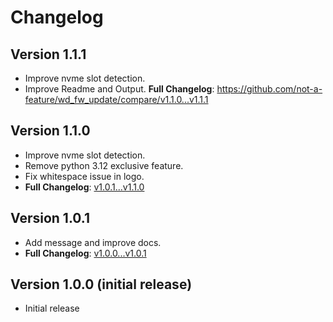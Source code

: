 # Changelog

## Version 1.1.1
- Improve nvme slot detection.
- Improve Readme and Output.
**Full Changelog**: https://github.com/not-a-feature/wd_fw_update/compare/v1.1.0...v1.1.1

## Version 1.1.0
- Improve nvme slot detection.
- Remove python 3.12 exclusive feature.
- Fix whitespace issue in logo.
- **Full Changelog**: [v1.0.1...v1.1.0](https://github.com/not-a-feature/wd_fw_update/compare/v1.0.1...v1.1.0)

## Version 1.0.1
- Add message and improve docs.
- **Full Changelog**: [v1.0.0...v1.0.1](https://github.com/not-a-feature/wd_fw_update/compare/v1.0.0...v1.0.1)

## Version 1.0.0 (initial release)

- Initial release
